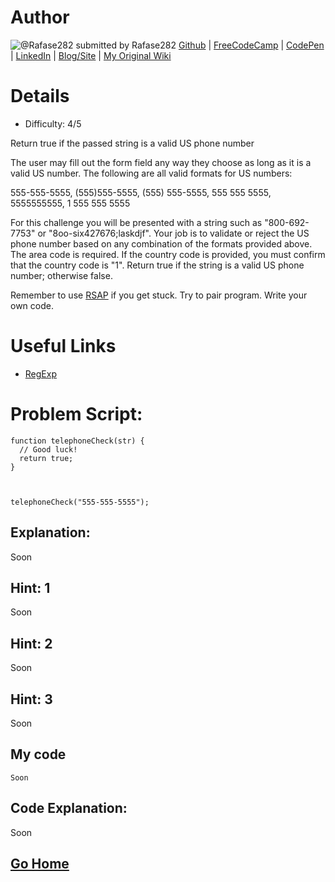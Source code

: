 # Author

![@Rafase282](https://avatars0.githubusercontent.com/Rafase282?&s=128) submitted by Rafase282
[Github](https://github.com/Rafase282) |
[FreeCodeCamp](http://www.freecodecamp.com/rafase282) | 
[CodePen](http://codepen.io/Rafase282/) |
[LinkedIn](https://www.linkedin.com/in/rafase282) |
[Blog/Site](https://rafase282.wordpress.com/) |
[My Original Wiki](http://rafase282.github.io/My-FreeCodeCamp-Code/)

# Details

* Difficulty: 4/5

Return true if the passed string is a valid US phone number

The user may fill out the form field any way they choose as long as it is a valid US number. The following are all valid formats for US numbers:

555-555-5555, (555)555-5555, (555) 555-5555, 555 555 5555, 5555555555, 1 555 555 5555

For this challenge you will be presented with a string such as "800-692-7753" or "8oo-six427676;laskdjf". Your job is to validate or reject the US phone number based on any combination of the formats provided above. The area code is required. If the country code is provided, you must confirm that the country code is "1". Return true if the string is a valid US phone number; otherwise false.

Remember to use [RSAP](http://www.freecodecamp.com/field-guide/how-do-i-get-help-when-I-get-stuck) if you get stuck. Try to pair program. Write your own code.

# Useful Links

* [RegExp](https://developer.mozilla.org/en-US/docs/Web/JavaScript/Reference/Global_Objects/RegExp)

# Problem Script:

```
function telephoneCheck(str) {
  // Good luck!
  return true;
}



telephoneCheck("555-555-5555");
```
## Explanation:
Soon

## Hint: 1
Soon

## Hint: 2
Soon

## Hint: 3
Soon

## My code

```
Soon
```
## Code Explanation:

Soon

## [Go Home](https://github.com/Rafase282/My-FreeCodeCamp-Code/wiki)